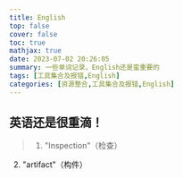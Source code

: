 ```yaml
---
title: English
top: false
cover: false
toc: true
mathjax: true
date: 2023-07-02 20:26:05
summary: 一些单词记录，English还是蛮重要的
tags: [工具集合及报错,English]
categories: [资源整合,工具集合及报错,English]
---
```


## 英语还是很重滴！

>1. "Inspection"（检查）
2. "artifact"（构件）